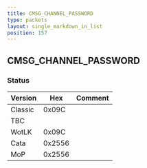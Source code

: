 ```yaml
---
title: CMSG_CHANNEL_PASSWORD
type: packets
layout: single_markdown_in_list
position: 157
---
```


## CMSG_CHANNEL_PASSWORD

### Status

Version    | Hex        | Comment
---------- | ---------- | ---------- 
Classic    | 0x09C      | 
TBC        |            | 
WotLK      | 0x09C      | 
Cata       | 0x2556     | 
MoP        | 0x2556     | 